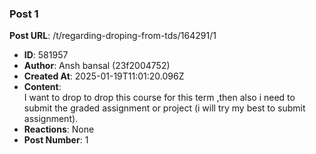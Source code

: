 ### Post 1
**Post URL**: /t/regarding-droping-from-tds/164291/1
- **ID**: 581957
- **Author**: Ansh bansal (23f2004752)
- **Created At**: 2025-01-19T11:01:20.096Z
- **Content**:  
  I want to drop to drop this course for this term ,then also i need to submit the graded assignment or project (i will try my best to submit assignment).
- **Reactions**: None
- **Post Number**: 1

